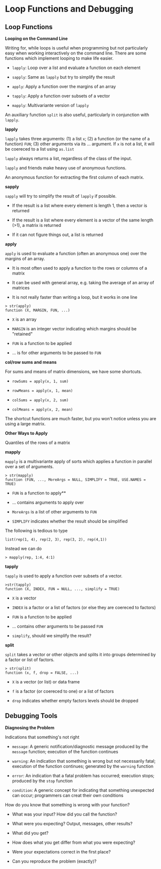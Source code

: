 # Loop Functions and Debugging

## Loop Functions

**Looping on the Command Line**

Writing for, while loops is useful when programming but not particularly easy when working
interactively on the command line. There are some functions which implement looping to make
life easier.

* `lapply`: Loop over a list and evaluate a function on each element

* `sapply`: Same as `lapply` but try to simplify the result

* `apply`: Apply a function over the margins of an array

* `tapply`: Apply a function over subsets of a vector

* `mapply`: Multivariante version of `lapply`

An auxiliary function `split` is also useful, particularly in conjunction with `lapply`.

**lapply**

`lapply` takes three arguments: (1) a list `x`; (2) a function (or the name of a function) `FUN`;
(3) other arguments via its ... argument. If `x` is not a list, it will be coereced to a list using
`as.list`

`lapply` always returns a list, regardless of the class of the input.

`lapply` and friends make heavy use of anonymous functions.

An anonymous function for extracting the first column of each matrix.

**sapply**

`sapply` will try to simplify the result of `lapply` if possible.

* If the result is a list where every element is length 1, then a vector is returned

* If the result is a list where every element is a vector of the same length (>1), a matrix is returned 

* If it can not figure things out, a list is returned

**apply**

`apply` is used to evaluate a function (often an anonymous one) over the margins of an array.

* It is most often used to apply a function to the rows or columns of a matrix

* It can be used with general array, e.g. taking the average of an array of matrices

* It is not really faster than writing a loop, but it works in one line

```
> str(apply)
function (X, MARGIN, FUN, ...)
```

* `X` is an array

* `MARGIN` is an integer vector indicating which margins should be "retained"

* `FUN` is a function to be applied

* ... is for other arguments to be passed to `FUN`

**col/row sums and means**

For sums and means of matrix dimensions, we have some shortcuts.

* `rowSums = apply(x, 1, sum)`

* `rowMeans = apply(x, 1, mean)`

* `colSums = apply(x, 2, sum)`

* `colMeans = apply(x, 2, mean)`

The shortcut functions are much faster, but you won't notice unless you are using a large matrix.

**Other Ways to Apply**

Quantiles of the rows of a matrix

**mapply**

`mapply` is a multivariante apply of sorts which applies a function in parallel over a set of arguments.

```
> str(mapply)
function (FUN, ..., MoreArgs = NULL, SIMPLIFY = TRUE, USE.NAMES = TRUE)
```

* `FUN` is a function to apply**

* ... contains arguments to apply over

* `MoreArgs` is a list of other arguments to `FUN`

* `SIMPLIFY` indicates whether the result should be simplified

The following is tedious to type

```
list(rep(1, 4), rep(2, 3), rep(3, 2), rep(4,1)) 
```

Instead we can do

```
> mapply(rep, 1:4, 4:1)
```


**tapply**

`tapply` is used to apply a function over subsets of a vector.

```
>str(tapply)
function (X, INDEX, FUN = NULL, ..., simplify = TRUE)
```

* `X` is a vector

* `INDEX` is a factor or a list of factors (or else they are coereced to factors)

* `FUN` is a function to be applied

* ... contains other arguments to be passed `FUN`

* `simplify`, should we simplify the result?

**split**

`split` takes a vector or other objects and splits it into groups determined by a factor or list of factors.

```
> str(split)
function (x, f, drop = FALSE, ...)
```

* `X` is a vector (or list) or data frame

* `f` is a factor (or coereced to one) or a list of factors

* `drop` indicates whether empty factors levels should be dropped

## Debugging Tools

**Diagnosing the Problem**

Indications that something's not right

* `message`: A generic notification/diagnostic message produced by the `message` function; execution of the function
continues

* `warning`: An indication that something is wrong but not necessarily fatal; execution of the function continues;
generated by the `warning` function

* `error`: An indication that a fatal problem has occurred; execution stops; produced by the `stop` function

* `condition`: A generic concept for indicating that something unexpected can occur; programmers can creat their
own conditions

How do you know that something is wrong with your function?

* What was your input? How did you call the function?

* What were you expecting? Output, messages, other results?

* What did you get?

* How does what you get differ from what you were expecting?

* Were your expectations correct in the first place?

* Can you reproduce the problem (exactly)?








































































